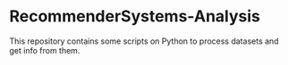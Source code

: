 # RecommenderSystems-Analysis

This repository contains some scripts on Python to process datasets and get info from them.
